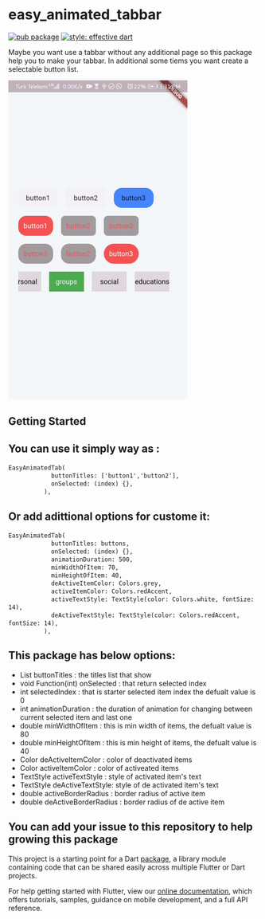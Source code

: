 # easy_animated_tabbar
[![pub package](https://img.shields.io/pub/v/rounded_loading_button.svg)](https://pub.dev/packages/easy_animated_tabbar)
[![style: effective dart](https://img.shields.io/badge/style-effective_dart-40c4ff.svg)](https://pub.dev/packages/effective_dart)

Maybe you want use a tabbar without any additional page so this package help you to make your tabbar.
In additional some tiems you want create a selectable button list.

![](screenshots/easyanimatedtab.gif)

## Getting Started
## You can use it simply way as : 
```
EasyAnimatedTab(
            buttonTitles: ['button1','button2'],
            onSelected: (index) {},
          ),
```
## Or add adittional options for custome it:
```
EasyAnimatedTab(
            buttonTitles: buttons,
            onSelected: (index) {},
            animationDuration: 500,
            minWidthOfItem: 70,
            minHeightOfItem: 40,
            deActiveItemColor: Colors.grey,
            activeItemColor: Colors.redAccent,
            activeTextStyle: TextStyle(color: Colors.white, fontSize: 14),
            deActiveTextStyle: TextStyle(color: Colors.redAccent, fontSize: 14),
          ),
```
## This package has below options:
* List<String> buttonTitles : the titles list that show
* void Function(int) onSelected : that return selected index
* int selectedIndex : that is starter selected item index the defualt value is 0
* int animationDuration : the duration of animation for changing between current selected item and last one
* double minWidthOfItem : this is min width of items, the defualt value is 80
* double minHeightOfItem : this is min height of items, the defualt value is 40
* Color deActiveItemColor : color of deactivated items
* Color activeItemColor : color of activeated items
* TextStyle activeTextStyle : style of activated item's text
* TextStyle deActiveTextStyle: style of de activated item's text
* double activeBorderRadius : border radius of active item
* double deActiveBorderRadius : border radius of de active item
## You can add your issue to this repository to help growing this package  
This project is a starting point for a Dart
[package](https://flutter.dev/developing-packages/),
a library module containing code that can be shared easily across
multiple Flutter or Dart projects.

For help getting started with Flutter, view our 
[online documentation](https://flutter.dev/docs), which offers tutorials, 
samples, guidance on mobile development, and a full API reference.
